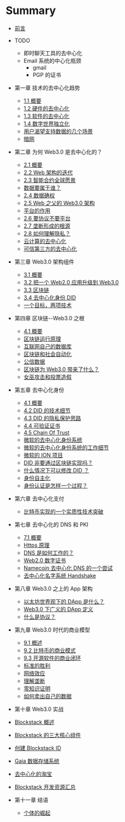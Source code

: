 # Summary

* [前言](intro.md)

* TODO
  - 即时聊天工具的去中心化
  - Email 系统的中心化瓶颈
    - gmail
    - PGP 的证书

* 第一章 技术的去中心化趋势
  * [1.1 概要](01-tech/intro.md)
  * [1.2 硬件的去中心化](01-tech/hardware.md)
  * [1.3 软件的去中心化](01-tech/opensource.md)
  * [1.4 数字世界独立化](01-tech/decouple.md)
  * [用户渴望支持数据的几个场景](01-tech/cases.md)
  * [暗网](01-tech/dark.md)

* 第二章 为何 Web3.0 是去中心化的？
  * [2.1 概要](02-web3/intro.md)
  * [2.2 Web 架构的迭代](02-web3/history.md)
  * [2.3 智能合约全球愿景](02-web3/smart-c.md)
  * [数据要属于谁？](02-web3/who.md)
  * [2.4 数据确权](02-web3/own-data.md)
  * [2.5 Web 之父的 Web3.0 架构](02-web3/lee.md)
  * [平台的作用](02-web3/platform.md)
  * [2.6 要协议不要平台](02-web3/p-n-p.md)
  * [2.7 垄断形成的根源](02-web3/monoply.md)
  * [2.8 如何理解隐私？](02-web3/crypto.md)
  * [云计算的去中心化](02-web3/cloud.md)
  * [可信第三方的去中心化](02-web3/ttp.md)

* 第三章 Web3.0 架构组件
  * [3.1 概要](03-comp/intro.md)
  * [3.2 把一个 Web2.0 应用升级到 Web3.0](03-comp/upgrade.md)
  * [3.3 区块链](03-comp/chain.md)
  * [3.4 去中心化身份 DID](03-comp/did.md)
  * [一个目标，两项技术](03-comp/123.md)

* 第四章 区块链--Web3.0 之根
  * [4.1 概要](04-blockchain/intro.md)
  * [区块链运行原理](04-blockchain/chain.md)
  * [互联网自己的数据库](04-blockchain/base.md)
  * [区块链和社会自动化](04-blockchain/auto.md)
  * [公信数据](04-blockchain/trusted-data.md)
  * [区块链为 Web3.0 带来了什么？](04-blockchain/gift.md)
  * [女巫攻击和投票造假](04-blockchain/sybil.md)
  
* 第五章 去中心化身份
  * [4.1 概要](05-did/intro.md)
  * [4.2 DID 的技术细节](05-did/details.md)
  * [4.3 DID 的隐私保护思路](05-did/privacy.md)
  * [4.4 可验证证书](05-did/vc.md)
  * [4.5 Chain Of Trust](05-did/cot.md)
  * [微软的去中心化身份系统](05-did/micro.md)
  * [微软的去中心化身份系统的工作细节](05-did/get.md)
  * [微软的 ION 项目](05-did/ion.md)
  * [DID 非要通过区块链实现吗？](05-did/why-chain.md)
  * [什么情况下可以修改 DID ？](05-did/modify.md)
  * [身份自主化](05-did/self-id.md)
  * [身份认证是怎样一个过程？](05-did/auth.md)

* 第六章 去中心化支付
  * [比特币实现的一个实质性技术突破](06-pay/bitcoin.md)

* 第七章 去中心化的 DNS 和 PKI
  * [7.1 概要](07-pki/intro.md)
  * [Https 原理](07-pki/https.md)
  * [DNS 是如何工作的？](07-pki/dns.md)
  * [Web2.0 数字证书](x)
  * [Namecoin 去中心化 DNS 的一个尝试](07-pki/namecoin.md)
  * [去中心化名字系统 Handshake](07-pki/handshake.md)

* 第八章 Web3.0 之上的 App 架构
  * [以太坊世界观下的 DApp 是什么？](08-app/e-dapp.md)
  * [Web3.0 下广义的 DApp 定义](08-app/my-dapp.md)
  * [什么是协议？](08-app/protocol.md)

* 第九章 Web3.0 时代的商业模型
  * [9.1 概述](09-model/intro.md)
  * [9.2 比特币的商业模式](09-model/co.md)
  * [9.3 开源软件的商业闭环](09-model/linux.md)
  * [标准的胜利](09-model/std.md)
  * [网络效应](09-model/network-effect.md)
  * [理解垄断](09-model/monoply.md)
  * [零知识证明](09-model/zk.md)
  * [如何卖出自己的数据](09-model/sell.md)

* 第十章 Web3.0 实战
 * [Blockstack 概述](10-blsk/bs-intro.md)
 * [Blockstack 的三大核心组件](10-blsk/three.md)
 * [创建 Blockstack ID]()
 * [Gaia 数据存储系统](10-blsk/gaia.md)
 * [去中心化的淘宝](10-blsk/bazzar.md)
 * [Blockstack 开发资源汇总](10-blsk/refs.md)

* 第十一章 结语
  * [个体的崛起](11-end/individual.md)
